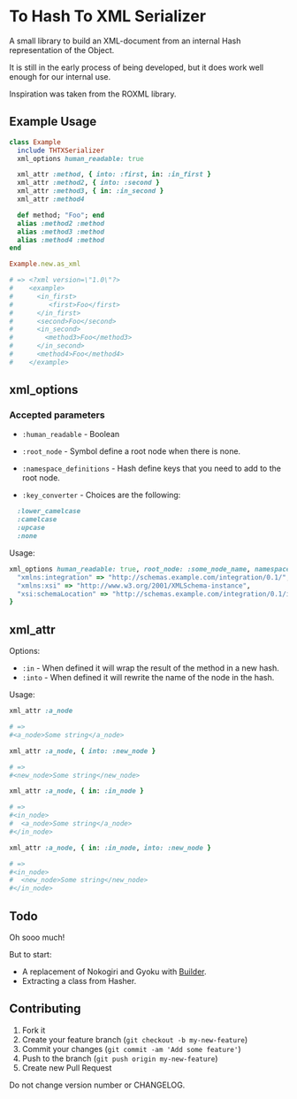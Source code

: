 # To Hash To XML Serializer

A small library to build an XML-document from an internal Hash representation of the Object.

It is still in the early process of being developed, but it does work well enough for our internal use.

Inspiration was taken from the ROXML library.

## Example Usage

```ruby
class Example
  include THTXSerializer
  xml_options human_readable: true

  xml_attr :method, { into: :first, in: :in_first }
  xml_attr :method2, { into: :second }
  xml_attr :method3, { in: :in_second }
  xml_attr :method4

  def method; "Foo"; end
  alias :method2 :method
  alias :method3 :method
  alias :method4 :method
end

Example.new.as_xml

# => <?xml version=\"1.0\"?>
#    <example>
#      <in_first>
#         <first>Foo</first>
#      </in_first>
#      <second>Foo</second>
#      <in_second>
#        <method3>Foo</method3>
#      </in_second>
#      <method4>Foo</method4>
#    </example>
```

## xml_options

### Accepted parameters

- `:human_readable` - Boolean
- `:root_node` - Symbol define a root node when there is none.
- `:namespace_definitions` - Hash define keys that you need to add to the root node.

- `:key_converter` - Choices are the following:
```ruby
  :lower_camelcase
  :camelcase
  :upcase
  :none
```

Usage:

```ruby
xml_options human_readable: true, root_node: :some_node_name, namespace_definition: {
  "xmlns:integration" => "http://schemas.example.com/integration/0.1/",
  "xmlns:xsi" => "http://www.w3.org/2001/XMLSchema-instance",
  "xsi:schemaLocation" => "http://schemas.example.com/integration/0.1/integration.xsd"
}
```

## xml_attr

Options:
- `:in` - When defined it will wrap the result of the method in a new hash.
- `:into` - When defined it will rewrite the name of the node in the hash.

Usage:

```ruby
xml_attr :a_node

# =>
#<a_node>Some string</a_node>

xml_attr :a_node, { into: :new_node }

# =>
#<new_node>Some string</new_node>

xml_attr :a_node, { in: :in_node }

# =>
#<in_node>
#  <a_node>Some string</a_node>
#</in_node>

xml_attr :a_node, { in: :in_node, into: :new_node }

# =>
#<in_node>
#  <new_node>Some string</new_node>
#</in_node>
```

## Todo

Oh sooo much!

But to start:
- A replacement of Nokogiri and Gyoku with [Builder](https://github.com/jimweirich/builder).
- Extracting a class from Hasher.

## Contributing

1. Fork it
2. Create your feature branch (`git checkout -b my-new-feature`)
3. Commit your changes (`git commit -am 'Add some feature'`)
4. Push to the branch (`git push origin my-new-feature`)
5. Create new Pull Request

Do not change version number or CHANGELOG.
